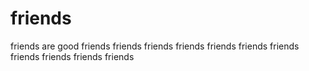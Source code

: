 # friends
friends are good
friends
friends
friends
friends
friends
friends
friends
friends
friends
friends
friends
